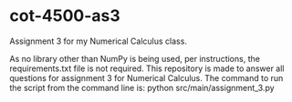 # cot-4500-as3
Assignment 3 for my Numerical Calculus class.

As no library other than NumPy is being used, per instructions, the requirements.txt file is not required. This repository is made to answer all questions for assignment 3 for Numerical Calculus. 
The command to run the script from the command line is: python src/main/assignment_3.py